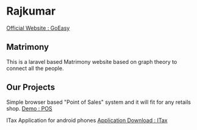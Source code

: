 # Rajkumar

[Official Website : GoEasy](http://www.goeasytechnosolutions.com)

## Matrimony

This is a laravel based Matrimony website based on graph theory to connect all the people. 

## Our Projects

Simple browser based "Point of Sales" system and it will fit for any retails shop. [Demo : POS](http://pos.goeasytechnosolutions.com)

ITax Application for android phones [Application Download : ITax](http://apps.goeasytechnosolutions.com)


